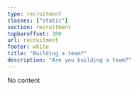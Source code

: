 ```yaml
---
type: recruitment
classes: ["static"]
section: recruitment
topbaroffset: 300
url: recruitment
footer: white
title: "Building a team?"
description: "Are you building a team?"
---
```


No content
